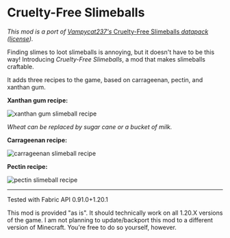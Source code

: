 # Cruelty-Free Slimeballs

_This mod is a port of_ [_Vampycat237's_ Cruelty-Free Slimeballs _datapack_](https://github.com/vampycat237/mc-crueltyfreeslimeballs) _([license](https://creativecommons.org/licenses/by-nc/3.0/legalcode.en))._ 

Finding slimes to loot slimeballs is annoying, but it doesn't have to be this way! Introducing _Cruelty-Free Slimeballs_, a mod that makes slimeballs craftable.

It adds three recipes to the game, based on carrageenan, pectin, and xanthan gum.

**Xanthan gum recipe:**

![xanthan gum slimeball recipe](https://cdn.modrinth.com/data/9oveEkLO/images/873803a648c70666386c2e9c1c849725522473e6.png)

_Wheat can be replaced by sugar cane or a bucket of milk._

**Carrageenan recipe:**

![carrageenan slimeball recipe](https://cdn.modrinth.com/data/9oveEkLO/images/e69a19d602140e0fd07f9a6f904ac7a29f8c5447.png)

**Pectin recipe:**

![pectin slimeball recipe](https://cdn.modrinth.com/data/9oveEkLO/images/1507920c8a458bef1e053f1598e0f5a498b9f2b3.png)

---

Tested with Fabric API 0.91.0+1.20.1

This mod is provided "as is". It should technically work on all 1.20.X versions of the game. I am not planning to update/backport this mod to a different version of Minecraft. You're free to do so yourself, however.